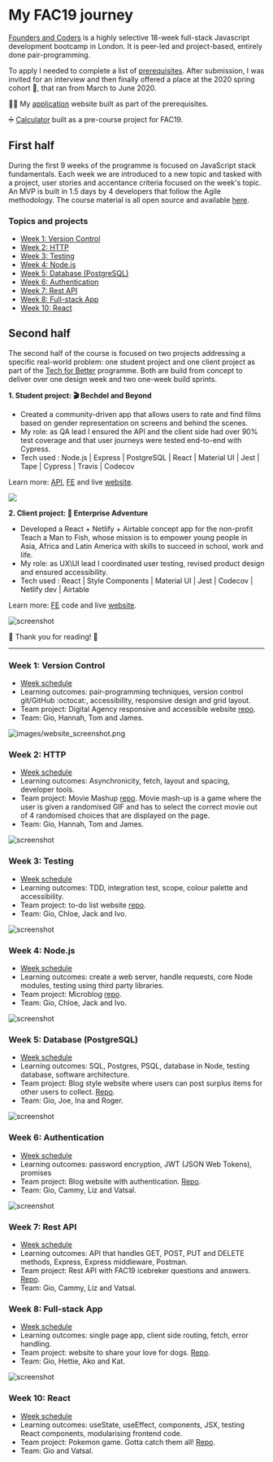 <!-- omit in toc -->
# My FAC19 journey

[Founders and Coders](https://foundersandcoders.com/) is a highly selective 18-week full-stack Javascript development bootcamp in London. It is peer-led and project-based, entirely done pair-programming. 

To apply I needed to complete a list of [prerequisites](https://github.com/glrta/glrta-portfolio-fac#application-prerequisites). After submission, I was invited for an interview and then finally offered a place at the 2020 spring cohort 🎉, that ran from March to June 2020.

💁‍♀️ My [application](http://glrta.github.io/fac19-application) website built as part of the prerequisites. 

➗ [Calculator](https://github.com/glrta/calc) built as a pre-course project for FAC19.

<!-- omit in toc -->
## First half

During the first 9 weeks of the programme is focused on JavaScript stack fundamentals. Each week we are introduced to a new topic and tasked with a project, user stories and accentance criteria focused on the week's topic.  An MVP is built in 1.5 days by 4 developers that follow the Agile methodology. The course material is all open source and available [here](https://founders-and-coders.gitbook.io/coursebook/).

<!-- omit in toc -->
### Topics and projects

- [Week 1: Version Control](#week-1-version-control)
- [Week 2: HTTP](#week-2-http)
- [Week 3: Testing](#week-3-testing)
- [Week 4: Node.js](#week-4-nodejs)
- [Week 5: Database (PostgreSQL)](#week-5-database-postgresql)
- [Week 6: Authentication](#week-6-authentication)
- [Week 7: Rest API](#week-7-rest-api)
- [Week 8: Full-stack App](#week-8-full-stack-app)
- [Week 10: React](#week-10-react)

<!-- omit in toc -->
## Second half

The second half of the course is focused on two projects addressing a specific real-world problem: one student project and one client project as part of the [Tech for Better](https://www.foundersandcoders.com/tech-for-better/) programme. Both are build from concept to deliver over one design week and two one-week build sprints.

**1. Student project: :clapper: Bechdel and Beyond**

- Created a community-driven app that allows users to rate and find films based on gender representation on screens and behind the scenes.
- My role: as QA lead I ensured the API and the client side had over 90% test coverage and that user journeys were tested end-to-end with Cypress.
- Tech used : Node.js | Express | PostgreSQL | React | Material UI | Jest | Tape | Cypress | Travis | Codecov

Learn more: [API](https://github.com/fac19/Bechdel-Beyond-backend), [FE](https://github.com/fac19/Bechdel-Beyond) and live [website](https://bechdelbeyond.netlify.app).

![](https://i.imgur.com/KmXTczy.png)


**2. Client project: :rocket: Enterprise Adventure**

- Developed a React + Netlify + Airtable concept app for the non-profit Teach a Man to Fish, whose mission is to empower young people in Asia, Africa and Latin America with skills to succeed in school, work and life.
- My role: as UX\UI lead I coordinated user testing, revised product design and ensured accessibility.
- Tech used : React | Style Components | Material UI | Jest | Codecov |  Netlify dev | Airtable

Learn more: [FE](https://github.com/fac19/teach-fish-frontend) code and live [website](https://enterprise-adventure.netlify.app).

![screenshot](images/screenshot-ea.png)

:purple_heart: Thank you for reading! :purple_heart:

---

### Week 1: Version Control

- [Week schedule](https://founders-and-coders.gitbook.io/coursebook/curriculum/teamwork-and-toolkit)
- Learning outcomes: pair-programming techniques, version control git/GitHub :octocat:, accessibility, responsive design and grid layout.
- Team project: Digital Agency responsive and accessible website [repo](https://github.com/glrta/week1-hklo).
- Team: Gio, Hannah, Tom and James.

![images/website_screenshot.png](https://github.com/glrta/week1-hklo/raw/master/images/website_screenshot.png)

### Week 2: HTTP

- [Week schedule](https://founders-and-coders.gitbook.io/coursebook/curriculum/http/schedule)
- Learning outcomes: Asynchronicity, fetch, layout and spacing, developer tools.
- Team project: Movie Mashup [repo](https://github.com/glrta/week2-hklo). Movie mash-up is a game where the user is given a randomised GIF and has to select the correct movie out of 4 randomised choices that are displayed on the page.
- Team: Gio, Hannah, Tom and James.

![screenshot](https://github.com/fac19/week2-hklo/raw/master/screenshot.png)

### Week 3: Testing

- [Week schedule](https://founders-and-coders.gitbook.io/coursebook/curriculum/testing/schedule)
- Learning outcomes: TDD, integration test, scope, colour palette and accessibility.
- Team project: to-do list website [repo](https://fac19.github.io/week3-JICG/).
- Team: Gio, Chloe, Jack and Ivo.
  
![screenshot](https://i.imgur.com/sN6hFyq.jpg)

### Week 4: Node.js

- [Week schedule](https://founders-and-coders.gitbook.io/coursebook/curriculum/node/schedule)
- Learning outcomes: create a web server, handle requests, core Node modules, testing using third party libraries. 
- Team project: Microblog [repo](https://serene-peak-45045.herokuapp.com).
- Team: Gio, Chloe, Jack and Ivo.

![screenshot](https://camo.githubusercontent.com/3e7e7fafab0e8b11538347845117f68673a07045/68747470733a2f2f692e696d6775722e636f6d2f6248717875356f2e706e67)

### Week 5: Database (PostgreSQL)

- [Week schedule](https://founders-and-coders.gitbook.io/coursebook/curriculum/databases/schedule)
- Learning outcomes: SQL, Postgres, PSQL, database in Node, testing database, software architecture.
- Team project: Blog style website where users can post surplus items for other users to collect. [Repo](https://github.com/fac19/week5-FKAM).
- Team: Gio, Joe, Ina and Roger.

![screenshot](https://github.com/fac19/week5-FKAM/raw/master/screenshot.png)

### Week 6: Authentication

- [Week schedule](https://founders-and-coders.gitbook.io/coursebook/curriculum/authentication/schedule)
- Learning outcomes: password encryption, JWT (JSON Web Tokens), promises
- Team project: Blog website with authentication. [Repo](https://github.com/glrta/week6-BGJK).
- Team: Gio, Cammy, Liz and Vatsal.

![screenshot](https://github.com/glrta/week6-BGJK/raw/master/screenshot.png)

### Week 7: Rest API

- [Week schedule](https://founders-and-coders.gitbook.io/coursebook/curriculum/rest-apis/schedule)
- Learning outcomes: API that handles GET, POST, PUT and DELETE methods, Express, Express middleware, Postman.
- Team project: Rest API with FAC19 icebreker questions and answers. [Repo](https://github.com/glrta/week7-BGJK).
- Team: Gio, Cammy, Liz and Vatsal.

### Week 8: Full-stack App

- [Week schedule](https://founders-and-coders.gitbook.io/coursebook/curriculum/fullstack-app/schedule)
- Learning outcomes: single page app, client side routing, fetch, error handling. 
- Team project: website to share your love for dogs. [Repo](https://github.com/glrta/week8-DEKN).
- Team: Gio, Hettie, Ako and Kat.

![screenshot](https://github.com/glrta/week8-DEKN/raw/master/screenshot.png)

### Week 10: React

- [Week schedule](https://founders-and-coders.gitbook.io/coursebook/curriculum/react/schedule)
- Learning outcomes: useState, useEffect, components, JSX, testing React components, modularising frontend code.
- Team project: Pokemon game. Gotta catch them all! [Repo](https://github.com/fac19/week10-gv).
- Team: Gio and Vatsal.

